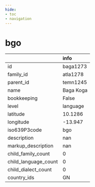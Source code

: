```yaml
---
hide:
- toc
- navigation
---
```

# bgo
|                      | info      |
|:---------------------|:----------|
| id                   | baga1273  |
| family_id            | atla1278  |
| parent_id            | temn1245  |
| name                 | Baga Koga |
| bookkeeping          | False     |
| level                | language  |
| latitude             | 10.1286   |
| longitude            | -13.947   |
| iso639P3code         | bgo       |
| description          | nan       |
| markup_description   | nan       |
| child_family_count   | 0         |
| child_language_count | 0         |
| child_dialect_count  | 0         |
| country_ids          | GN        |